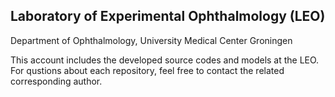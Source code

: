 ## Laboratory of Experimental Ophthalmology (LEO)
 Department of Ophthalmology, University Medical Center Groningen


This account includes the developed source codes and models at the LEO. For qustions about each repository, feel free to contact the related corresponding author.

